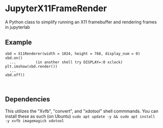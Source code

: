# JupyterX11FrameRender
A Python class to simplify running an X11 framebuffer and rendering frames in jupyterlab
<br>
## Example
```
xbd = X11Renderer(width = 1024, height = 768, display_num = 0)
xbd.on()
  ...         (in another shell try DISPLAY=:0 xclock)
plt.imshow(xbd.render())
  ...
xbd.off()
```
<br>

## Dependencies
This utilizes the "Xvfb", "convert", and "xdotool" shell commmands. You can install these as such (on Ubuntu)
```sudo apt update -y && sudo apt install -y xvfb imagemagick xdotool```
